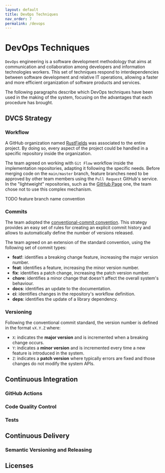 ```yaml
---
layout: default
title: DevOps Techniques
nav_order: 7
permalink: /devops
---
```

# DevOps Techniques

`DevOps` engineering is a software development methodology that aims at communication and collaboration among developers and information technologies workers. This set of techniques respond to interdependencies between software development and relative IT operations, allowing a faster and more efficient organization of software products and services.

The following paragraphs describe which DevOps techniques have been used in the making of the system, focusing on the advantages that each procedure has brought.

## DVCS Strategy

### Workflow
A GitHub organization named [RustFields](https://github.com/RustFields) was associated to the entire project. By doing so, every aspect of the project could be handled in a specific repository inside the organization.

The team agreed on working with `Git Flow` workflow inside the implementation repositories, adapting it following the specific needs. Before merging code on the `main/master` branch, feature branches need to be approved by other team members using the `Pull Request` GitHub's service. In the "lightweight" repositories, such as the [GitHub Page](https://github.com/RustFields/rustfields.github.io) one, the team chose not to use this complex mechanism.

TODO feature branch name convention

### Commits

The team adopted the [conventional-commit convention](https://www.conventionalcommits.org/en/v1.0.0/). This strategy provides an easy set of rules for creating an explicit commit history and allows to automatically define the number of versions released.

The team agreed on an extension of the standard convention, using the following set of commit types:

* **feat!**: identifies a breaking change feature, increasing the major version number.
* **feat**: identifies a feature, increasing the minor version number.
* **fix**: identifies a patch change, increasing the patch version number.
* **chore**: identifies a minor change that doesn't affect the overall system's behaviour.
* **docs**: identifies an update to the documentation.
* **ci**: identifies changes in the repository's workflow definition.
* **deps**: identifies the update of a library dependency.

### Versioning

Following the conventional commit standard, the version number is defined in the format `vX.Y.Z` where:

* `X`: indicates the **major version** and is incremented when a breaking change occurs.
* `Y`: indicates a **minor version** and is incremented every time a new feature is introduced in the system.
* `Z`: indicates a **patch version** where typically errors are fixed and those changes do not modify the system APIs.

[comment]: <> (### Commit Lint Check)

## Continuous Integration
### GitHub Actions
### Code Quality Control
### Tests

[comment]: <> (### Automatic Dependency Update)

## Continuous Delivery

### Semantic Versioning and Releasing

[comment]: <> (### Containerization)

## Licenses